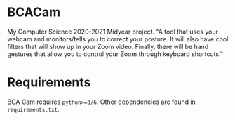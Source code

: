 # BCACam
My Computer Science 2020-2021 Midyear project. "A tool that uses your webcam and monitors/tells you to correct your posture. It will also have cool filters that will show up in your Zoom video. Finally, there will be hand gestures that allow you to control your Zoom through keyboard shortcuts."

# Requirements
BCA Cam requires `python>=3/6`. Other dependencies are found in `requirements.txt`.